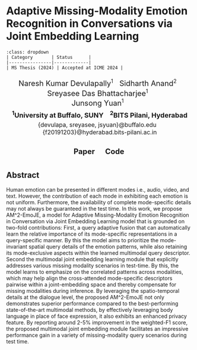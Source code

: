 # Adaptive Missing-Modality Emotion Recognition in Conversations via Joint Embedding Learning

```{admonition} Project details
:class: dropdown
| Category       | Status      |
|----------------|-------------|
| MS Thesis (2024) | Accepted at ICME 2024 |
```

<head>
  <style>
    .author-container {
      text-align: center;
      /* font-family: "Times New Roman", Times, serif; */
      /* background: white; */
      /* padding: 15px; */
      width: fit-content;
      margin: 20px auto;
      /* border: 2px solid black; */
      /* border-radius: 8px; */
      /* box-shadow: 4px 4px 10px rgba(0, 0, 0, 0.2); */
    }
    .author-names {
      font-size: 20px;
      /* font-weight: bold; */
    }
    .author-names sup {
      font-size: 14px;
    }
    .affiliations {
      font-size: 18px;
      margin-top: 5px;
      font-weight: bold;
    }
    .emails {
      font-size: 16px;
      margin-top: 5px;
    }
  </style>
</head>

<div class="author-container">
<!-- Author Names -->
<div class="author-names">
    Naresh Kumar Devulapally<sup>1</sup> &nbsp;
    Sidharth Anand<sup>2</sup> &nbsp;
    Sreyasee Das Bhattacharjee<sup>1</sup> &nbsp;
    <br>
    Junsong Yuan<sup>1</sup> &nbsp;
</div>

<!-- Affiliations -->
<div class="affiliations">
    <sup>1</sup>University at Buffalo, SUNY &nbsp;&nbsp;
    <sup>2</sup>BITS Pilani, Hyderabad
</div>

<!-- Emails -->
<div class="emails">
    {devulapa, sreyasee, jsyuan}@buffalo.edu &nbsp;&nbsp;
    {f20191203}@hyderabad.bits-pilani.ac.in
</div>
</div>

<!-- ```{figure} figures/acmmm-23-teaser.png
---
width: 100%
name: watermark_teaser
align: center
---
``` -->

<head>
  <link rel="stylesheet" href="https://cdnjs.cloudflare.com/ajax/libs/font-awesome/6.4.2/css/all.min.css">
  <style>
    .content {
      text-align: center;
    }
    .social-icons {
      text-align: center;
      margin-top: 10px;
    }
    .social-icons a {
      text-decoration: none;
      font-size: 20px;
      font-weight: bold;
      margin: 10px;
      color: inherit;
      display: inline-block;
    }
    .social-icons i {
      margin-right: 6px;
    }
  </style>
</head>

<div class="social-icons">
    <a href="https://dl.acm.org/doi/10.1145/3581783.3612517" class="button">Paper</a>&nbsp;
    <a href="https://github.com/neuralnaresh/multimodal-emotion-recognition" class="button">Code</a>&nbsp;
    <!-- <a href="#" class="button">Slides</a>&nbsp; -->
</div>

## Abstract

Human emotion can be presented in different modes i.e., audio, video, and text. However, the contribution of each mode in exhibiting each emotion is not uniform. Furthermore, the availability of complete mode-specific details may not always be guaranteed in the test time. In this work, we propose AM^2-EmoJE, a model for Adaptive Missing-Modality Emotion Recognition in Conversation via Joint Embedding Learning model that is grounded on two-fold contributions: First, a query adaptive fusion that can automatically learn the relative importance of its mode-specific representations in a query-specific manner. By this the model aims to prioritize the mode-invariant spatial query details of the emotion patterns, while also retaining its mode-exclusive aspects within the learned multimodal query descriptor. Second the multimodal joint embedding learning module that explicitly addresses various missing modality scenarios in test-time. By this, the model learns to emphasize on the correlated patterns across modalities, which may help align the cross-attended mode-specific descriptors pairwise within a joint-embedding space and thereby compensate for missing modalities during inference. By leveraging the spatio-temporal details at the dialogue level, the proposed AM^2-EmoJE not only demonstrates superior performance compared to the best-performing state-of-the-art multimodal methods, by effectively leveraging body language in place of face expression, it also exhibits an enhanced privacy feature. By reporting around 2-5% improvement in the weighted-F1 score, the proposed multimodal joint embedding module facilitates an impressive performance gain in a variety of missing-modality query scenarios during test time.

<!-- ```yaml
@misc{devulapally2024am2emojeadaptivemissingmodalityemotion,
      title={AM^2-EmoJE: Adaptive Missing-Modality Emotion Recognition in Conversation via Joint Embedding Learning}, 
      author={Naresh Kumar Devulapally and Sidharth Anand and Sreyasee Das Bhattacharjee and Junsong Yuan},
      year={2024},
      eprint={2402.10921},
      archivePrefix={arXiv},
      primaryClass={cs.AI},
      url={https://arxiv.org/abs/2402.10921}, 
}
``` -->